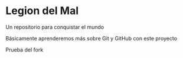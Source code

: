 # Legion del Mal
Un repositorio para conquistar el mundo

Básicamente aprenderemos más sobre Git y GitHub con este proyecto

Prueba del fork
